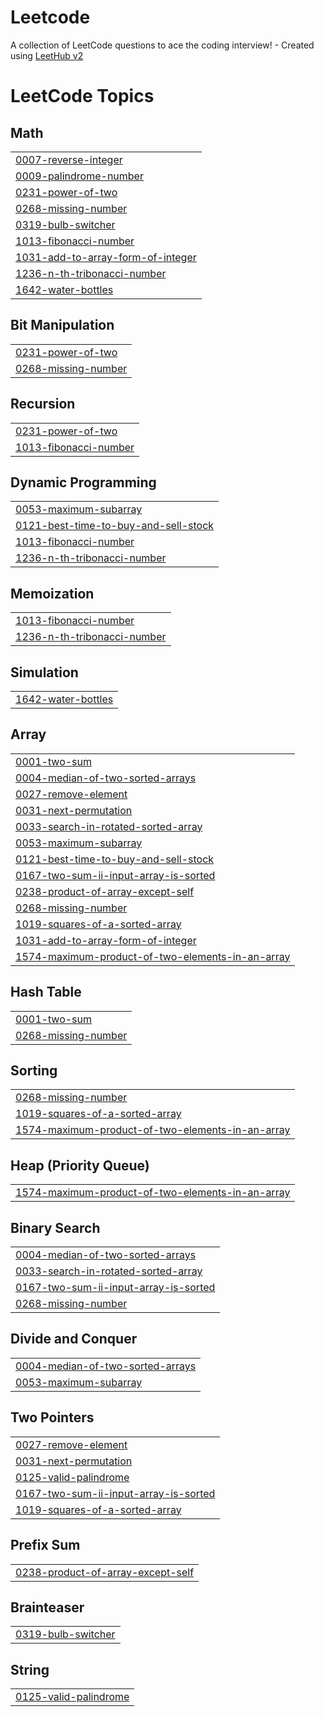 # Leetcode
A collection of LeetCode questions to ace the coding interview! - Created using [LeetHub v2](https://github.com/arunbhardwaj/LeetHub-2.0)

<!---LeetCode Topics Start-->
# LeetCode Topics
## Math
|  |
| ------- |
| [0007-reverse-integer](https://github.com/sukhendra001/Leetcode/tree/master/0007-reverse-integer) |
| [0009-palindrome-number](https://github.com/sukhendra001/Leetcode/tree/master/0009-palindrome-number) |
| [0231-power-of-two](https://github.com/sukhendra001/Leetcode/tree/master/0231-power-of-two) |
| [0268-missing-number](https://github.com/sukhendra001/Leetcode/tree/master/0268-missing-number) |
| [0319-bulb-switcher](https://github.com/sukhendra001/Leetcode/tree/master/0319-bulb-switcher) |
| [1013-fibonacci-number](https://github.com/sukhendra001/Leetcode/tree/master/1013-fibonacci-number) |
| [1031-add-to-array-form-of-integer](https://github.com/sukhendra001/Leetcode/tree/master/1031-add-to-array-form-of-integer) |
| [1236-n-th-tribonacci-number](https://github.com/sukhendra001/Leetcode/tree/master/1236-n-th-tribonacci-number) |
| [1642-water-bottles](https://github.com/sukhendra001/Leetcode/tree/master/1642-water-bottles) |
## Bit Manipulation
|  |
| ------- |
| [0231-power-of-two](https://github.com/sukhendra001/Leetcode/tree/master/0231-power-of-two) |
| [0268-missing-number](https://github.com/sukhendra001/Leetcode/tree/master/0268-missing-number) |
## Recursion
|  |
| ------- |
| [0231-power-of-two](https://github.com/sukhendra001/Leetcode/tree/master/0231-power-of-two) |
| [1013-fibonacci-number](https://github.com/sukhendra001/Leetcode/tree/master/1013-fibonacci-number) |
## Dynamic Programming
|  |
| ------- |
| [0053-maximum-subarray](https://github.com/sukhendra001/Leetcode/tree/master/0053-maximum-subarray) |
| [0121-best-time-to-buy-and-sell-stock](https://github.com/sukhendra001/Leetcode/tree/master/0121-best-time-to-buy-and-sell-stock) |
| [1013-fibonacci-number](https://github.com/sukhendra001/Leetcode/tree/master/1013-fibonacci-number) |
| [1236-n-th-tribonacci-number](https://github.com/sukhendra001/Leetcode/tree/master/1236-n-th-tribonacci-number) |
## Memoization
|  |
| ------- |
| [1013-fibonacci-number](https://github.com/sukhendra001/Leetcode/tree/master/1013-fibonacci-number) |
| [1236-n-th-tribonacci-number](https://github.com/sukhendra001/Leetcode/tree/master/1236-n-th-tribonacci-number) |
## Simulation
|  |
| ------- |
| [1642-water-bottles](https://github.com/sukhendra001/Leetcode/tree/master/1642-water-bottles) |
## Array
|  |
| ------- |
| [0001-two-sum](https://github.com/sukhendra001/Leetcode/tree/master/0001-two-sum) |
| [0004-median-of-two-sorted-arrays](https://github.com/sukhendra001/Leetcode/tree/master/0004-median-of-two-sorted-arrays) |
| [0027-remove-element](https://github.com/sukhendra001/Leetcode/tree/master/0027-remove-element) |
| [0031-next-permutation](https://github.com/sukhendra001/Leetcode/tree/master/0031-next-permutation) |
| [0033-search-in-rotated-sorted-array](https://github.com/sukhendra001/Leetcode/tree/master/0033-search-in-rotated-sorted-array) |
| [0053-maximum-subarray](https://github.com/sukhendra001/Leetcode/tree/master/0053-maximum-subarray) |
| [0121-best-time-to-buy-and-sell-stock](https://github.com/sukhendra001/Leetcode/tree/master/0121-best-time-to-buy-and-sell-stock) |
| [0167-two-sum-ii-input-array-is-sorted](https://github.com/sukhendra001/Leetcode/tree/master/0167-two-sum-ii-input-array-is-sorted) |
| [0238-product-of-array-except-self](https://github.com/sukhendra001/Leetcode/tree/master/0238-product-of-array-except-self) |
| [0268-missing-number](https://github.com/sukhendra001/Leetcode/tree/master/0268-missing-number) |
| [1019-squares-of-a-sorted-array](https://github.com/sukhendra001/Leetcode/tree/master/1019-squares-of-a-sorted-array) |
| [1031-add-to-array-form-of-integer](https://github.com/sukhendra001/Leetcode/tree/master/1031-add-to-array-form-of-integer) |
| [1574-maximum-product-of-two-elements-in-an-array](https://github.com/sukhendra001/Leetcode/tree/master/1574-maximum-product-of-two-elements-in-an-array) |
## Hash Table
|  |
| ------- |
| [0001-two-sum](https://github.com/sukhendra001/Leetcode/tree/master/0001-two-sum) |
| [0268-missing-number](https://github.com/sukhendra001/Leetcode/tree/master/0268-missing-number) |
## Sorting
|  |
| ------- |
| [0268-missing-number](https://github.com/sukhendra001/Leetcode/tree/master/0268-missing-number) |
| [1019-squares-of-a-sorted-array](https://github.com/sukhendra001/Leetcode/tree/master/1019-squares-of-a-sorted-array) |
| [1574-maximum-product-of-two-elements-in-an-array](https://github.com/sukhendra001/Leetcode/tree/master/1574-maximum-product-of-two-elements-in-an-array) |
## Heap (Priority Queue)
|  |
| ------- |
| [1574-maximum-product-of-two-elements-in-an-array](https://github.com/sukhendra001/Leetcode/tree/master/1574-maximum-product-of-two-elements-in-an-array) |
## Binary Search
|  |
| ------- |
| [0004-median-of-two-sorted-arrays](https://github.com/sukhendra001/Leetcode/tree/master/0004-median-of-two-sorted-arrays) |
| [0033-search-in-rotated-sorted-array](https://github.com/sukhendra001/Leetcode/tree/master/0033-search-in-rotated-sorted-array) |
| [0167-two-sum-ii-input-array-is-sorted](https://github.com/sukhendra001/Leetcode/tree/master/0167-two-sum-ii-input-array-is-sorted) |
| [0268-missing-number](https://github.com/sukhendra001/Leetcode/tree/master/0268-missing-number) |
## Divide and Conquer
|  |
| ------- |
| [0004-median-of-two-sorted-arrays](https://github.com/sukhendra001/Leetcode/tree/master/0004-median-of-two-sorted-arrays) |
| [0053-maximum-subarray](https://github.com/sukhendra001/Leetcode/tree/master/0053-maximum-subarray) |
## Two Pointers
|  |
| ------- |
| [0027-remove-element](https://github.com/sukhendra001/Leetcode/tree/master/0027-remove-element) |
| [0031-next-permutation](https://github.com/sukhendra001/Leetcode/tree/master/0031-next-permutation) |
| [0125-valid-palindrome](https://github.com/sukhendra001/Leetcode/tree/master/0125-valid-palindrome) |
| [0167-two-sum-ii-input-array-is-sorted](https://github.com/sukhendra001/Leetcode/tree/master/0167-two-sum-ii-input-array-is-sorted) |
| [1019-squares-of-a-sorted-array](https://github.com/sukhendra001/Leetcode/tree/master/1019-squares-of-a-sorted-array) |
## Prefix Sum
|  |
| ------- |
| [0238-product-of-array-except-self](https://github.com/sukhendra001/Leetcode/tree/master/0238-product-of-array-except-self) |
## Brainteaser
|  |
| ------- |
| [0319-bulb-switcher](https://github.com/sukhendra001/Leetcode/tree/master/0319-bulb-switcher) |
## String
|  |
| ------- |
| [0125-valid-palindrome](https://github.com/sukhendra001/Leetcode/tree/master/0125-valid-palindrome) |
<!---LeetCode Topics End-->